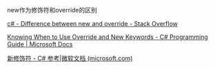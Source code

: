 new作为修饰符和override的区别

[c# - Difference between new and override - Stack Overflow](https://stackoverflow.com/questions/1399127/difference-between-new-and-override)

[Knowing When to Use Override and New Keywords - C# Programming Guide | Microsoft Docs](https://docs.microsoft.com/en-us/dotnet/csharp/programming-guide/classes-and-structs/knowing-when-to-use-override-and-new-keywords)

[新修饰符 - C# 参考|微软文档 (microsoft.com)](https://docs.microsoft.com/en-us/dotnet/csharp/language-reference/keywords/new-modifier)